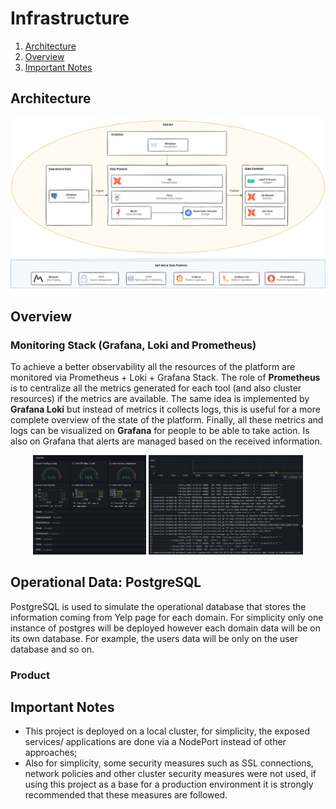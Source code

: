 # Infrastructure

1. [Architecture](#architecture)
1. [Overview](#overview)
1. [Important Notes](#important-notes)

## Architecture

<p align="center">
<img src="../docs/_static/architecture/platform-architecture.drawio.png" />
</p>

## Overview

### Monitoring Stack (Grafana, Loki and Prometheus)

To achieve a better observability all the resources of the platform are monitored via
Prometheus + Loki + Grafana Stack. The role of **Prometheus** is to centralize all the metrics generated for each
tool (and also cluster resources) if the metrics are available. The same idea is implemented by
**Grafana Loki** but instead of metrics it collects logs, this is useful for a more complete overview of
the state of the platform. Finally, all these metrics and logs can be visualized on **Grafana** for people
to be able to take action. Is also on Grafana that alerts are managed based on the received information.

<p float="left" align="center">
  <img src="../docs/_static/screenshots/grafana-cluster-monitoring.png" width="36%" />
  <img src="../docs/_static/screenshots/grafana-log-monitoring.png" width="49%" />
</p>

## Operational Data: PostgreSQL

PostgreSQL is used to simulate the operational database that stores the information coming from Yelp page
for each domain. For simplicity only one instance of postgres will be deployed however each domain data will
be on its own database. For example, the users data will be only on the user database and so on.

<!-- TODO: Add example image of the databases -->

### Product

## Important Notes

* This project is deployed on a local cluster, for simplicity, the exposed services/
applications are done via a NodePort instead of other approaches;
* Also for simplicity, some security measures such as SSL connections, network policies and other cluster
security measures were not used, if using this project as a base for a production environment it is strongly
recommended that these measures are followed.
